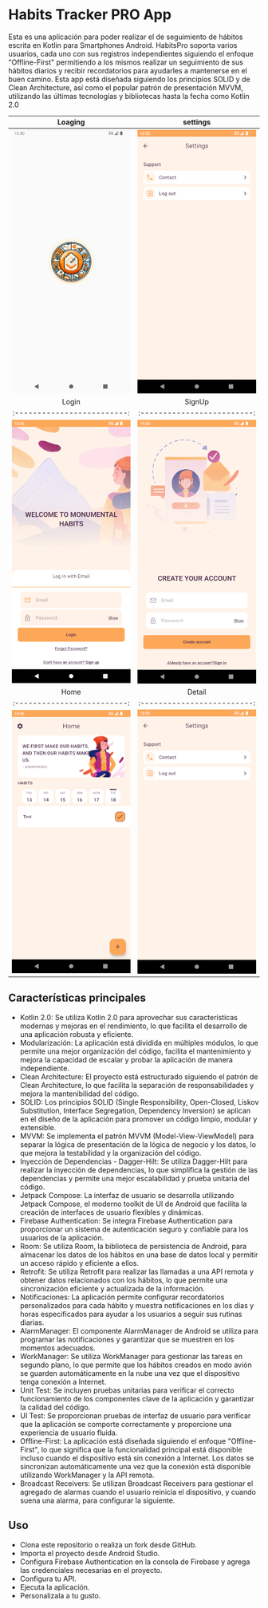 # Habits Tracker PRO App
Esta es una aplicación para poder realizar el de seguimiento de hábitos escrita en Kotlin para Smartphones Android.
HabitsPro soporta varios usuarios, cada uno con sus registros independientes siguiendo el enfoque "Offline-First" permitiendo a los mismos realizar un seguimiento de sus hábitos diarios y recibir recordatorios para ayudarles a mantenerse en el buen camino.
Esta app está diseñada siguiendo los principios SOLID y de Clean Architecture, así como el popular patrón de presentación MVVM, utilizando las últimas tecnologías y bibliotecas hasta la fecha como Kotlin 2.0

Loaging             |  settings
:-------------------------:|:-------------------------:
![Loading Screen](./githubimages/loading.png) | ![Settings Screen](./githubimages/settings.png)
Login             |  SignUp
:-------------------------:|:-------------------------:
![Login Screen](./githubimages/loginscreen.png) | ![SignUp Screen](./githubimages/signupscreen.png)
Home             |  Detail
:-------------------------:|:-------------------------:
![Login Screen](./githubimages/home.png) | ![SignUp Screen](./githubimages/settings.png)


## Características principales

- Kotlin 2.0: Se utiliza Kotlin 2.0 para aprovechar sus características modernas y mejoras en el rendimiento, lo que facilita el desarrollo de una aplicación robusta y eficiente.
- Modularización: La aplicación está dividida en múltiples módulos, lo que permite una mejor organización del código, facilita el mantenimiento y mejora la capacidad de escalar y probar la aplicación de manera independiente.
- Clean Architecture: El proyecto está estructurado siguiendo el patrón de Clean Architecture, lo que facilita la separación de responsabilidades y mejora la mantenibilidad del código.
- SOLID: Los principios SOLID (Single Responsibility, Open-Closed, Liskov Substitution, Interface Segregation, Dependency Inversion) se aplican en el diseño de la aplicación para promover un código limpio, modular y extensible.
- MVVM: Se implementa el patrón MVVM (Model-View-ViewModel) para separar la lógica de presentación de la lógica de negocio y los datos, lo que mejora la testabilidad y la organización del código.
- Inyección de Dependencias - Dagger-Hilt: Se utiliza Dagger-Hilt para realizar la inyección de dependencias, lo que simplifica la gestión de las dependencias y permite una mejor escalabilidad y prueba unitaria del código.
- Jetpack Compose: La interfaz de usuario se desarrolla utilizando Jetpack Compose, el moderno toolkit de UI de Android que facilita la creación de interfaces de usuario flexibles y dinámicas.
- Firebase Authentication: Se integra Firebase Authentication para proporcionar un sistema de autenticación seguro y confiable para los usuarios de la aplicación.
- Room: Se utiliza Room, la biblioteca de persistencia de Android, para almacenar los datos de los hábitos en una base de datos local y permitir un acceso rápido y eficiente a ellos.
- Retrofit: Se utiliza Retrofit para realizar las llamadas a una API remota y obtener datos relacionados con los hábitos, lo que permite una sincronización eficiente y actualizada de la información.
- Notificaciones: La aplicación permite configurar recordatorios personalizados para cada hábito y muestra notificaciones en los días y horas especificados para ayudar a los usuarios a seguir sus rutinas diarias.
- AlarmManager: El componente AlarmManager de Android se utiliza para programar las notificaciones y garantizar que se muestren en los momentos adecuados.
- WorkManager: Se utiliza WorkManager para gestionar las tareas en segundo plano, lo que permite que los hábitos creados en modo avión se guarden automáticamente en la nube una vez que el dispositivo tenga conexión a Internet.
- Unit Test: Se incluyen pruebas unitarias para verificar el correcto funcionamiento de los componentes clave de la aplicación y garantizar la calidad del código.
- UI Test: Se proporcionan pruebas de interfaz de usuario para verificar que la aplicación se comporte correctamente y proporcione una experiencia de usuario fluida.
- Offline-First: La aplicación está diseñada siguiendo el enfoque "Offline-First", lo que significa que la funcionalidad principal está disponible incluso cuando el dispositivo está sin conexión a Internet. Los datos se sincronizan automáticamente una vez que la conexión está disponible utilizando WorkManager y la API remota.
- Broadcast Receivers: Se utilizan Broadcast Receivers para gestionar el agregado de alarmas cuando el usuario reinicia el dispositivo, y cuando suena una alarma, para configurar la siguiente.

## Uso

- Clona este repositorio o realiza un fork desde GitHub.
- Importa el proyecto desde Android Studio.
- Configura Firebase Authentication en la consola de Firebase y agrega las credenciales necesarias en el proyecto.
- Configura tu API.
- Ejecuta la aplicación.
- Personalizala a tu gusto.
